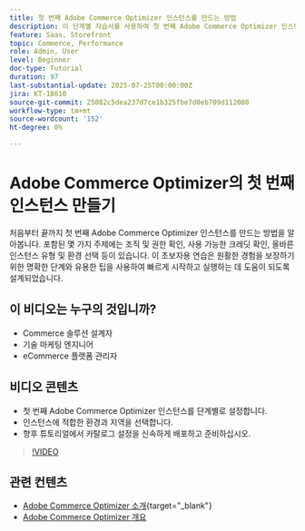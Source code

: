 ```yaml
---
title: 첫 번째 Adobe Commerce Optimizer 인스턴스를 만드는 방법
description: 이 단계별 자습서를 사용하여 첫 번째 Adobe Commerce Optimizer 인스턴스를 만드는 방법을 알아봅니다.
feature: Saas, Storefront
topic: Commerce, Performance
role: Admin, User
level: Beginner
doc-type: Tutorial
duration: 97
last-substantial-update: 2025-07-25T00:00:00Z
jira: KT-18610
source-git-commit: 25082c5dea237d7ce1b325fbe7d0eb709d112008
workflow-type: tm+mt
source-wordcount: '152'
ht-degree: 0%

---
```



# Adobe Commerce Optimizer의 첫 번째 인스턴스 만들기

처음부터 끝까지 첫 번째 Adobe Commerce Optimizer 인스턴스를 만드는 방법을 알아봅니다. 포함된 몇 가지 주제에는 조직 및 권한 확인, 사용 가능한 크레딧 확인, 올바른 인스턴스 유형 및 환경 선택 등이 있습니다. 이 초보자용 연습은 원활한 경험을 보장하기 위한 명확한 단계와 유용한 팁을 사용하여 빠르게 시작하고 실행하는 데 도움이 되도록 설계되었습니다.

## 이 비디오는 누구의 것입니까?

* Commerce 솔루션 설계자
* 기술 마케팅 엔지니어
* eCommerce 플랫폼 관리자

## 비디오 콘텐츠

* 첫 번째 Adobe Commerce Optimizer 인스턴스를 단계별로 설정합니다.
* 인스턴스에 적합한 환경과 지역을 선택합니다.
* 향후 튜토리얼에서 카탈로그 설정을 신속하게 배포하고 준비하십시오.

>[!VIDEO](https://video.tv.adobe.com/v/3469877?learn=on&enablevpops)

## 관련 컨텐츠

* [Adobe Commerce Optimizer 소개](https://experienceleague.adobe.com/ko/docs/commerce/optimizer/overview){target="_blank"}
* [Adobe Commerce Optimizer 개요](https://experienceleague.adobe.com/ko/docs/commerce-learn/tutorials/adobe-commerce-optimizer/overview)

